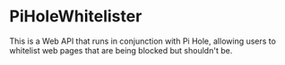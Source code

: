 # PiHoleWhitelister
This is a Web API that runs in conjunction with Pi Hole, allowing users to whitelist web pages that are being blocked but shouldn't be.
